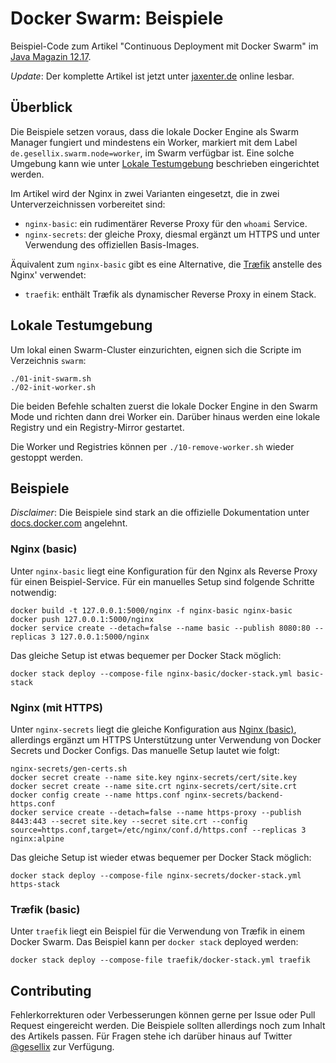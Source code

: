 # Docker Swarm: Beispiele

Beispiel-Code zum Artikel "Continuous Deployment mit Docker Swarm" im [Java Magazin 12.17](https://entwickler.de/java-magazin/java-magazin-12-17-579817649.html).

_Update_: Der komplette Artikel ist jetzt unter [jaxenter.de](https://jaxenter.de/docker-swarm-einfuehrung-65263) online lesbar.

## Überblick

Die Beispiele setzen voraus, dass die lokale Docker Engine als Swarm Manager fungiert
und mindestens ein Worker, markiert mit dem Label `de.gesellix.swarm.node=worker`, im Swarm verfügbar ist.
Eine solche Umgebung kann wie unter [Lokale Testumgebung](#lokale-testumgebung) beschrieben
eingerichtet werden.

Im Artikel wird der Nginx in zwei Varianten eingesetzt, die in zwei Unterverzeichnissen vorbereitet sind:

- `nginx-basic`: ein rudimentärer Reverse Proxy für den `whoami` Service.
- `nginx-secrets`: der gleiche Proxy, diesmal ergänzt um HTTPS und unter Verwendung des offiziellen Basis-Images.

Äquivalent zum `nginx-basic` gibt es eine Alternative, die [Træfik](https://traefik.io/) anstelle des Nginx' verwendet:

- `traefik`: enthält Træfik als dynamischer Reverse Proxy in einem Stack. 

## Lokale Testumgebung

Um lokal einen Swarm-Cluster einzurichten, eignen sich die Scripte im Verzeichnis `swarm`:

    ./01-init-swarm.sh
    ./02-init-worker.sh

Die beiden Befehle schalten zuerst die lokale Docker Engine in den Swarm Mode und richten dann
drei Worker ein. Darüber hinaus werden eine lokale Registry und ein Registry-Mirror gestartet.

Die Worker und Registries können per `./10-remove-worker.sh` wieder gestoppt werden. 

## Beispiele

_Disclaimer_: Die Beispiele sind stark an die offizielle Dokumentation unter [docs.docker.com](https://docs.docker.com/engine/swarm/configs/)
angelehnt.

### Nginx (basic)

Unter `nginx-basic` liegt eine Konfiguration für den Nginx als Reverse Proxy für
einen Beispiel-Service. Für ein manuelles Setup sind folgende Schritte notwendig:

    docker build -t 127.0.0.1:5000/nginx -f nginx-basic nginx-basic
    docker push 127.0.0.1:5000/nginx
    docker service create --detach=false --name basic --publish 8080:80 --replicas 3 127.0.0.1:5000/nginx

Das gleiche Setup ist etwas bequemer per Docker Stack möglich:

    docker stack deploy --compose-file nginx-basic/docker-stack.yml basic-stack

### Nginx (mit HTTPS)

Unter `nginx-secrets` liegt die gleiche Konfiguration aus [Nginx (basic)](#nginx-basic),
allerdings ergänzt um HTTPS Unterstützung unter Verwendung von Docker Secrets und Docker Configs.
Das manuelle Setup lautet wie folgt:

    nginx-secrets/gen-certs.sh
    docker secret create --name site.key nginx-secrets/cert/site.key
    docker secret create --name site.crt nginx-secrets/cert/site.crt
    docker config create --name https.conf nginx-secrets/backend-https.conf
    docker service create --detach=false --name https-proxy --publish 8443:443 --secret site.key --secret site.crt --config source=https.conf,target=/etc/nginx/conf.d/https.conf --replicas 3 nginx:alpine

Das gleiche Setup ist wieder etwas bequemer per Docker Stack möglich:

    docker stack deploy --compose-file nginx-secrets/docker-stack.yml https-stack

### Træfik (basic)

Unter `traefik` liegt ein Beispiel für die Verwendung von Træfik in einem Docker Swarm.
Das Beispiel kann per `docker stack` deployed werden:

    docker stack deploy --compose-file traefik/docker-stack.yml traefik

## Contributing

Fehlerkorrekturen oder Verbesserungen können gerne per Issue oder Pull Request eingereicht werden.
Die Beispiele sollten allerdings noch zum Inhalt des Artikels passen. Für Fragen stehe ich darüber
hinaus auf Twitter [@gesellix](https://twitter.com/gesellix) zur Verfügung.
